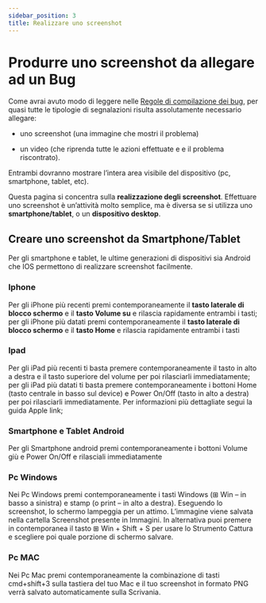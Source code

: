 ```yaml
---
sidebar_position: 3
title: Realizzare uno screenshot
---
```


# Produrre uno screenshot da allegare ad un Bug

Come avrai avuto modo di leggere nelle [Regole di compilazione dei bug](rules), per quasi tutte le tipologie di segnalazioni risulta assolutamente necessario allegare:

- uno screenshot (una immagine che mostri il problema)

- un video (che riprenda tutte le azioni effettuate e e il problema riscontrato).

Entrambi dovranno mostrare l’intera area visibile del dispositivo (pc, smartphone, tablet, etc).

Questa pagina si concentra sulla **realizzazione degli screenshot**. Effettuare uno screenshot è un’attività molto semplice, ma è diversa se si utilizza uno **smartphone/tablet**, o un **dispositivo desktop**. 

## Creare uno screenshot da Smartphone/Tablet

Per gli smartphone e tablet, le ultime generazioni di dispositivi sia Android che IOS permettono di realizzare screenshot facilmente. 

### Iphone
Per gli iPhone più recenti premi contemporaneamente il **tasto laterale di blocco schermo** e il **tasto Volume su** e rilascia rapidamente entrambi i tasti; per gli iPhone più datati premi contemporaneamente il **tasto laterale di blocco schermo** e il **tasto Home** e rilascia rapidamente entrambi i tasti

### Ipad
Per gli iPad più recenti ti basta premere contemporaneamente il tasto in alto a destra e il tasto superiore del volume per poi rilasciarli immediatamente; per gli iPad più datati ti basta premere contemporaneamente i bottoni Home (tasto centrale in basso sul device) e Power On/Off (tasto in alto a destra) per poi rilasciarli immediatamente. Per informazioni più dettagliate segui la guida Apple link;

### Smartphone e Tablet Android
Per gli Smartphone android premi contemporaneamente i bottoni Volume giù e Power On/Off e rilasciali immediatamente

### Pc Windows
Nei Pc Windows premi contemporaneamente i tasti Windows (⊞ Win – in basso a sinistra) e stamp (o print – in alto a destra). Eseguendo lo screenshot, lo schermo lampeggia per un attimo. L’immagine viene salvata nella cartella Screenshot presente in Immagini. In alternativa puoi premere in contemporanea il tasto ⊞ Win + Shift + S per usare lo Strumento Cattura e scegliere poi quale porzione di schermo salvare.

### Pc MAC
Nei Pc Mac premi contemporaneamente la combinazione di tasti cmd+shift+3 sulla tastiera del tuo Mac e il tuo screenshot in formato PNG verrà salvato automaticamente sulla Scrivania.
